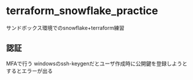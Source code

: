 # terraform_snowflake_practice

サンドボックス環境でのsnowflake+terraform練習

## 認証

MFAで行う
windowsのssh-keygenだとユーザ作成時に公開鍵を登録しようとするとエラーが出る
